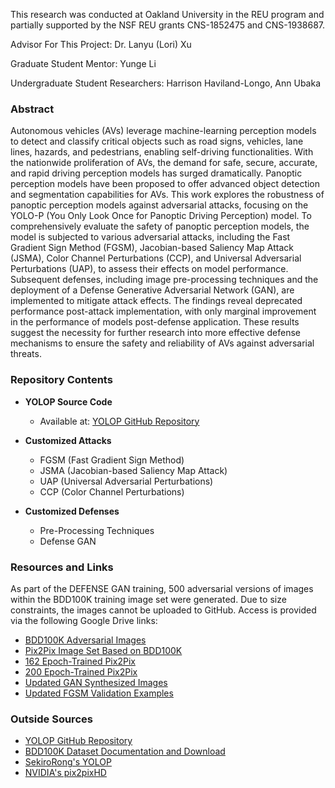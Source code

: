 This research was conducted at Oakland University in the REU program and partially supported by the NSF REU grants CNS-1852475 and CNS-1938687.

Advisor For This Project: Dr. Lanyu (Lori) Xu 

Graduate Student Mentor: Yunge Li 

Undergraduate Student Researchers: Harrison Haviland-Longo, Ann Ubaka
### Abstract

Autonomous vehicles (AVs) leverage machine-learning perception models to detect and classify critical objects such as road signs, vehicles, lane lines, hazards, and pedestrians, enabling self-driving functionalities. With the nationwide proliferation of AVs, the demand for safe, secure, accurate, and rapid driving perception models has surged dramatically. Panoptic perception models have been proposed to offer advanced object detection and segmentation capabilities for AVs. This work explores the robustness of panoptic perception models against adversarial attacks, focusing on the YOLO-P (You Only Look Once for Panoptic Driving Perception) model. To comprehensively evaluate the safety of panoptic perception models, the model is subjected to various adversarial attacks, including the Fast Gradient Sign Method (FGSM), Jacobian-based Saliency Map Attack (JSMA), Color Channel Perturbations (CCP), and Universal Adversarial Perturbations (UAP), to assess their effects on model performance. Subsequent defenses, including image pre-processing techniques and the deployment of a Defense Generative Adversarial Network (GAN), are implemented to mitigate attack effects. The findings reveal deprecated performance post-attack implementation, with only marginal improvement in the performance of models post-defense application. These results suggest the necessity for further research into more effective defense mechanisms to ensure the safety and reliability of AVs against adversarial threats.

### Repository Contents

- **YOLOP Source Code**
  - Available at: [YOLOP GitHub Repository](https://github.com/hustvl/YOLOP)

- **Customized Attacks**
  - FGSM (Fast Gradient Sign Method)
  - JSMA (Jacobian-based Saliency Map Attack)
  - UAP (Universal Adversarial Perturbations)
  - CCP (Color Channel Perturbations)

- **Customized Defenses**
  - Pre-Processing Techniques
  - Defense GAN

### Resources and Links

As part of the DEFENSE GAN training, 500 adversarial versions of images within the BDD100K training image set were generated. Due to size constraints, the images cannot be uploaded to GitHub. Access is provided via the following Google Drive links:

- [BDD100K Adversarial Images](https://drive.google.com/file/d/1GYsClGMjdcf-lCJk_mt5QLE3MYTVrFNp/view?usp=sharing)
- [Pix2Pix Image Set Based on BDD100K](https://drive.google.com/file/d/1PEuQxonaavtBCAztV1QIneYlT4sMz0qH/view?usp=sharing)
- [162 Epoch-Trained Pix2Pix](https://drive.google.com/file/d/1Dy6-QK6uJakJgegrryQNPB0pHRX8H783/view?usp=sharing)
- [200 Epoch-Trained Pix2Pix](https://drive.google.com/file/d/1y6qSAqZ95fVBVU9sj6pXv7Mh7AYQwSgz/view?usp=sharing)
- [Updated GAN Synthesized Images](https://drive.google.com/file/d/160VOgpqzqPT4Ck1oi-7G8ARRVnA_Db4j/view?usp=sharing)
- [Updated FGSM Validation Examples](https://drive.google.com/file/d/1_zsOsB6Xsz0Zjv10hRg-es44mHkU8Vd-/view?usp=sharing)

### Outside Sources

- [YOLOP GitHub Repository](https://github.com/hustvl/YOLOP)
- [BDD100K Dataset Documentation and Download](https://doc.bdd100k.com/download.html)
- [SekiroRong's YOLOP](https://github.com/SekiroRong/YOLOP)
- [NVIDIA's pix2pixHD](https://github.com/NVIDIA/pix2pixHD)
